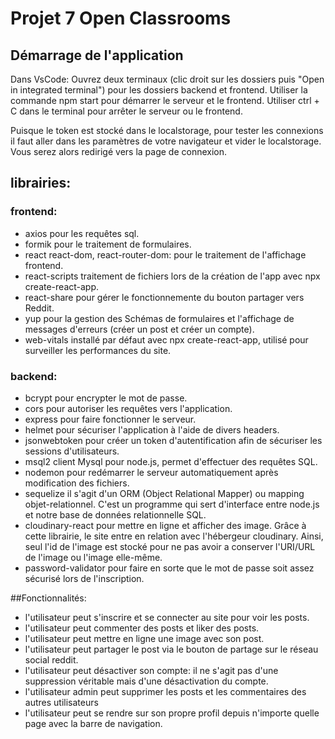 # Projet 7 Open Classrooms

## Démarrage de l'application

Dans VsCode:
Ouvrez deux terminaux (clic droit sur les dossiers puis "Open in integrated terminal") pour les dossiers backend et frontend.
Utiliser la commande npm start pour démarrer le serveur et le frontend.
Utiliser ctrl + C dans le terminal pour arrêter le serveur ou le frontend.

Puisque le token est stocké dans le localstorage, pour tester les connexions il faut aller dans les paramètres de votre navigateur
et vider le localstorage. Vous serez alors redirigé vers la page de connexion.

## librairies:

### frontend:

- axios pour les requêtes sql.
- formik pour le traitement de formulaires.
- react react-dom, react-router-dom: pour le traitement de l'affichage frontend.
- react-scripts traitement de fichiers lors de la création de l'app avec npx create-react-app.
- react-share pour gérer le fonctionnemente du bouton partager vers Reddit.
- yup pour la gestion des Schémas de formulaires et l'affichage de messages d'erreurs (créer un post et créer un compte).
- web-vitals installé par défaut avec npx create-react-app, utilisé pour surveiller les performances du site.

### backend:

- bcrypt pour encrypter le mot de passe.
- cors pour autoriser les requêtes vers l'application.
- express pour faire fonctionner le serveur.
- helmet pour sécuriser l'application à l'aide de divers headers.
- jsonwebtoken pour créer un token d'autentification afin de sécuriser les sessions d'utilisateurs.
- msql2 client Mysql pour node.js, permet d'effectuer des requêtes SQL.
- nodemon pour redémarrer le serveur automatiquement après modification des fichiers.
- sequelize il s'agit d'un ORM (Object Relational Mapper) ou mapping objet-relationnel. C'est un programme qui
  sert d'interface entre node.js et notre base de données relationnelle SQL.
- cloudinary-react pour mettre en ligne et afficher des image. Grâce à cette librairie, le site entre en relation avec l'hébergeur cloudinary.
  Ainsi, seul l'id de l'image est stocké pour ne pas avoir a conserver l'URI/URL de l'image ou l'image elle-même.
- password-validator pour faire en sorte que le mot de passe soit assez sécurisé lors de l'inscription.

##Fonctionnalités:

- l'utilisateur peut s'inscrire et se connecter au site pour voir les posts.
- l'utilisateur peut commenter des posts et liker des posts.
- l'utilisateur peut mettre en ligne une image avec son post.
- l'utilisateur peut partager le post via le bouton de partage sur le réseau social reddit.
- l'utilisateur peut désactiver son compte: il ne s'agit pas d'une suppression véritable mais d'une désactivation du compte.
- l'utilisateur admin peut supprimer les posts et les commentaires des autres utilisateurs
- l'utilisateur peut se rendre sur son propre profil depuis n'importe quelle page avec la barre de navigation.
